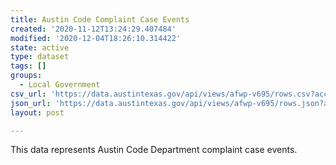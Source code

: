 ```yaml
---
title: Austin Code Complaint Case Events
created: '2020-11-12T13:24:29.407484'
modified: '2020-12-04T18:26:10.314422'
state: active
type: dataset
tags: []
groups:
  - Local Government
csv_url: 'https://data.austintexas.gov/api/views/afwp-v695/rows.csv?accessType=DOWNLOAD'
json_url: 'https://data.austintexas.gov/api/views/afwp-v695/rows.json?accessType=DOWNLOAD'
layout: post

---
```

This data represents Austin Code Department complaint case events.
